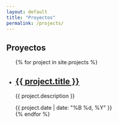 ```yaml
---
layout: default
title: "Proyectos"
permalink: /projects/
---
```


<section class="projects">
  <div class="container">
    <h1>Proyectos</h1>
    <ul>
      {% for project in site.projects %}
        <li>
          <h2><a href="{{ project.url | relative_url }}">{{ project.title }}</a></h2>
          <p>{{ project.description }}</p>
          <span class="date">{{ project.date | date: "%B %d, %Y" }}</span>
        </li>
      {% endfor %}
    </ul>
  </div>
</section>
